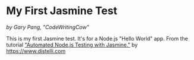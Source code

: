 # My First Jasmine Test
_by Gary Pang, "CodeWritingCow"_

This is my first Jasmine test. It's for a Node.js "Hello World" app. From the tutorial ["Automated Node.js Testing with Jasmine."](https://www.distelli.com/docs/tutorials/test-your-nodejs-with-jasmine) by https://www.distelli.com